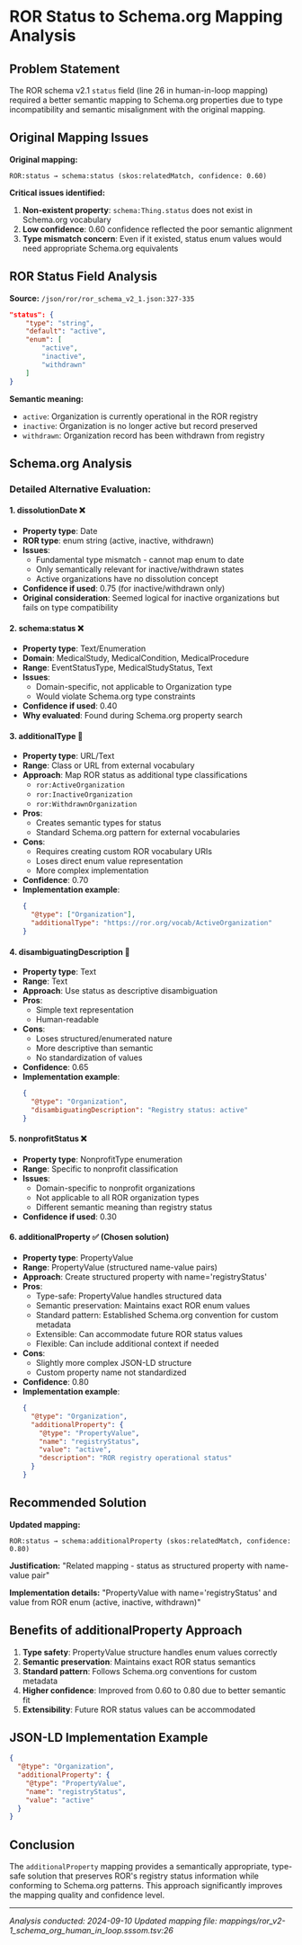 # ROR Status to Schema.org Mapping Analysis

## Problem Statement

The ROR schema v2.1 `status` field (line 26 in human-in-loop mapping) required a better semantic mapping to Schema.org properties due to type incompatibility and semantic misalignment with the original mapping.

## Original Mapping Issues

**Original mapping:**
```tsv
ROR:status → schema:status (skos:relatedMatch, confidence: 0.60)
```

**Critical issues identified:**

1. **Non-existent property**: `schema:Thing.status` does not exist in Schema.org vocabulary
2. **Low confidence**: 0.60 confidence reflected the poor semantic alignment
3. **Type mismatch concern**: Even if it existed, status enum values would need appropriate Schema.org equivalents

## ROR Status Field Analysis

**Source:** `/json/ror/ror_schema_v2_1.json:327-335`

```json
"status": {
    "type": "string",
    "default": "active",
    "enum": [
        "active",
        "inactive",
        "withdrawn"
    ]
}
```

**Semantic meaning:**
- `active`: Organization is currently operational in the ROR registry
- `inactive`: Organization is no longer active but record preserved
- `withdrawn`: Organization record has been withdrawn from registry

## Schema.org Analysis

### Detailed Alternative Evaluation:

#### 1. **dissolutionDate** ❌
- **Property type**: Date
- **ROR type**: enum string (active, inactive, withdrawn)
- **Issues**:
  - Fundamental type mismatch - cannot map enum to date
  - Only semantically relevant for inactive/withdrawn states
  - Active organizations have no dissolution concept
- **Confidence if used**: 0.75 (for inactive/withdrawn only)
- **Original consideration**: Seemed logical for inactive organizations but fails on type compatibility


#### 2. **schema:status** ❌
- **Property type**: Text/Enumeration
- **Domain**: MedicalStudy, MedicalCondition, MedicalProcedure
- **Range**: EventStatusType, MedicalStudyStatus, Text
- **Issues**:
  - Domain-specific, not applicable to Organization type
  - Would violate Schema.org type constraints
- **Confidence if used**: 0.40
- **Why evaluated**: Found during Schema.org property search

#### 3. **additionalType** 🔄
- **Property type**: URL/Text
- **Range**: Class or URL from external vocabulary
- **Approach**: Map ROR status as additional type classifications
  - `ror:ActiveOrganization`
  - `ror:InactiveOrganization`
  - `ror:WithdrawnOrganization`
- **Pros**:
  - Creates semantic types for status
  - Standard Schema.org pattern for external vocabularies
- **Cons**:
  - Requires creating custom ROR vocabulary URIs
  - Loses direct enum value representation
  - More complex implementation
- **Confidence**: 0.70
- **Implementation example**:
  ```json
  {
    "@type": ["Organization"],
    "additionalType": "https://ror.org/vocab/ActiveOrganization"
  }
  ```

#### 4. **disambiguatingDescription** 🔄
- **Property type**: Text
- **Range**: Text
- **Approach**: Use status as descriptive disambiguation
- **Pros**:
  - Simple text representation
  - Human-readable
- **Cons**:
  - Loses structured/enumerated nature
  - More descriptive than semantic
  - No standardization of values
- **Confidence**: 0.65
- **Implementation example**:
  ```json
  {
    "@type": "Organization",
    "disambiguatingDescription": "Registry status: active"
  }
  ```

#### 5. **nonprofitStatus** ❌
- **Property type**: NonprofitType enumeration
- **Range**: Specific to nonprofit classification
- **Issues**:
  - Domain-specific to nonprofit organizations
  - Not applicable to all ROR organization types
  - Different semantic meaning than registry status
- **Confidence if used**: 0.30

#### 6. **additionalProperty** ✅ (Chosen solution)
- **Property type**: PropertyValue
- **Range**: PropertyValue (structured name-value pairs)
- **Approach**: Create structured property with name='registryStatus'
- **Pros**:
  - Type-safe: PropertyValue handles structured data
  - Semantic preservation: Maintains exact ROR enum values
  - Standard pattern: Established Schema.org convention for custom metadata
  - Extensible: Can accommodate future ROR status values
  - Flexible: Can include additional context if needed
- **Cons**:
  - Slightly more complex JSON-LD structure
  - Custom property name not standardized
- **Confidence**: 0.80
- **Implementation example**:
  ```json
  {
    "@type": "Organization",
    "additionalProperty": {
      "@type": "PropertyValue",
      "name": "registryStatus",
      "value": "active",
      "description": "ROR registry operational status"
    }
  }
  ```

## Recommended Solution

**Updated mapping:**
```tsv
ROR:status → schema:additionalProperty (skos:relatedMatch, confidence: 0.80)
```

**Justification:** "Related mapping - status as structured property with name-value pair"

**Implementation details:** "PropertyValue with name='registryStatus' and value from ROR enum (active, inactive, withdrawn)"

## Benefits of additionalProperty Approach

1. **Type safety**: PropertyValue structure handles enum values correctly
2. **Semantic preservation**: Maintains exact ROR status semantics
3. **Standard pattern**: Follows Schema.org conventions for custom metadata
4. **Higher confidence**: Improved from 0.60 to 0.80 due to better semantic fit
5. **Extensibility**: Future ROR status values can be accommodated

## JSON-LD Implementation Example

```json
{
  "@type": "Organization",
  "additionalProperty": {
    "@type": "PropertyValue",
    "name": "registryStatus",
    "value": "active"
  }
}
```

## Conclusion

The `additionalProperty` mapping provides a semantically appropriate, type-safe solution that preserves ROR's registry status information while conforming to Schema.org patterns. This approach significantly improves the mapping quality and confidence level.

---
*Analysis conducted: 2024-09-10*
*Updated mapping file: mappings/ror_v2-1_schema_org_human_in_loop.sssom.tsv:26*
